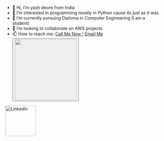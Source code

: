 - 👋 Hi, I’m yash deore from India
- 👀 I’m interested in programming mostly in Python cause its just as it was 
- 🌱 I’m currently pursuing Diploma in Computer Engineering (I am a student)
- 💞️ I’m looking to collaborate on AWS projects.
- 📫 How to reach me:
  <a href=”tel:+919665544652“>Call Me Now !</a>
  <a href="mailto:yashdineshdeore@gmail.com">Email Me</a>
  <button id="Linkdein" href="https://www.linkedin.com/in/yashdeored/"><img src="![Linkedin-logo-png](https://github.com/yashdeored/yashdeored/assets/152061059/5850c52b-9ae8-4dbc-a704-cbfe8a14f3da)" width="200" height:="100"></button>
  <a href="https://www.linkedin.com/in/yashdeored/">
<img border="0" alt="LinkedIn" src="![Linkedin-logo-png]" width="100" height="100">
</a>

<!---
yashdeored/yashdeored is a ✨ special ✨ repository because its `README.md` (this file) appears on your GitHub profile.
You can click the Preview link to take a look at your changes.
--->
